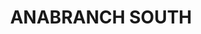 ---
lastmod: '2025-04-06T06:05:20+00:00'
latitude: -33.71600464
layout: suburb
longitude: 141.6901075
postcode: '2648'
state: NSW
title: ANABRANCH SOUTH
url: /nsw/anabranch-south/
---